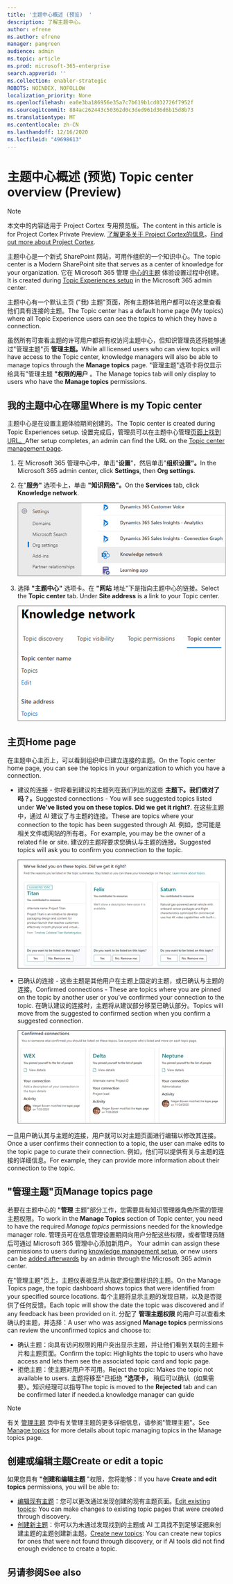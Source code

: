 ```yaml
---
title: '主题中心概述 (预览)  '
description: 了解主题中心。
author: efrene
ms.author: efrene
manager: pamgreen
audience: admin
ms.topic: article
ms.prod: microsoft-365-enterprise
search.appverid: ''
ms.collection: enabler-strategic
ROBOTS: NOINDEX, NOFOLLOW
localization_priority: None
ms.openlocfilehash: ea0e3ba186956e35a7c7b619b1cd032726f7952f
ms.sourcegitcommit: 884ac262443c50362d0c3ded961d36d6b15d8b73
ms.translationtype: MT
ms.contentlocale: zh-CN
ms.lasthandoff: 12/16/2020
ms.locfileid: "49698613"
---
```

# <a name="topic-center-overview-preview"></a><span data-ttu-id="99f22-103">主题中心概述 (预览) </span><span class="sxs-lookup"><span data-stu-id="99f22-103">Topic center overview (Preview)</span></span>

> [!Note] 
> <span data-ttu-id="99f22-104">本文中的内容适用于 Project Cortex 专用预览版。</span><span class="sxs-lookup"><span data-stu-id="99f22-104">The content in this article is for Project Cortex Private Preview.</span></span> <span data-ttu-id="99f22-105">[了解更多关于 Project Cortex的信息](https://aka.ms/projectcortex)。</span><span class="sxs-lookup"><span data-stu-id="99f22-105">[Find out more about Project Cortex](https://aka.ms/projectcortex).</span></span>

<span data-ttu-id="99f22-106">主题中心是一个新式 SharePoint 网站，可用作组织的一个知识中心。</span><span class="sxs-lookup"><span data-stu-id="99f22-106">The topic center is a Modern SharePoint site that serves as a center of knowledge for your organization.</span></span> <span data-ttu-id="99f22-107">它在 Microsoft 365 管理 [中心的主题](set-up-topic-experiences.md) 体验设置过程中创建。</span><span class="sxs-lookup"><span data-stu-id="99f22-107">It is created during [Topic Experiences setup](set-up-topic-experiences.md) in the Microsoft 365 admin center.</span></span>

<span data-ttu-id="99f22-108">主题中心有一个默认主页 ("我) 主题"页面，所有主题体验用户都可以在这里查看他们具有连接的主题。</span><span class="sxs-lookup"><span data-stu-id="99f22-108">The Topic center has a default home page (My topics) where all Topic Experience users can see the topics to which they have a connection.</span></span> 

<span data-ttu-id="99f22-109">虽然所有可查看主题的许可用户都将有权访问主题中心，但知识管理员还将能够通过"管理主题"页 **管理主题。**</span><span class="sxs-lookup"><span data-stu-id="99f22-109">While all licensed users who can view topics will have access to the Topic center, knowledge managers will also be able to manage topics through the **Manage topics** page.</span></span> <span data-ttu-id="99f22-110">"管理主题"选项卡将仅显示给具有"管理主题 **"权限的用户** 。</span><span class="sxs-lookup"><span data-stu-id="99f22-110">The Manage topics tab will only display to users who have the **Manage topics** permissions.</span></span> 

## <a name="where-is-my-topic-center"></a><span data-ttu-id="99f22-111">我的主题中心在哪里</span><span class="sxs-lookup"><span data-stu-id="99f22-111">Where is my Topic center</span></span>

<span data-ttu-id="99f22-112">主题中心是在设置主题体验期间创建的。</span><span class="sxs-lookup"><span data-stu-id="99f22-112">The Topic center is created during Topic Experiences setup.</span></span> <span data-ttu-id="99f22-113">设置完成后，管理员可以在主题中心管理[页面上找到 URL。](https://docs.microsoft.com/microsoft-365/knowledge/topic-experiences-administration#to-access-topics-management-settings)</span><span class="sxs-lookup"><span data-stu-id="99f22-113">After setup completes, an admin can find the URL on the [Topic center management page](https://docs.microsoft.com/microsoft-365/knowledge/topic-experiences-administration#to-access-topics-management-settings).</span></span>


1. <span data-ttu-id="99f22-114">在 Microsoft 365 管理中心中，单击"**设置**"，然后单击"**组织设置"。**</span><span class="sxs-lookup"><span data-stu-id="99f22-114">In the Microsoft 365 admin center, click **Settings**, then **Org settings**.</span></span>
2. <span data-ttu-id="99f22-115">在"**服务"** 选项卡上，单击 **"知识网络"。**</span><span class="sxs-lookup"><span data-stu-id="99f22-115">On the **Services** tab, click **Knowledge network**.</span></span>

    ![将人员连接到知识](../media/admin-org-knowledge-options-completed.png) </br>

3. <span data-ttu-id="99f22-117">选择 **"主题中心"** 选项卡。在 **"网站** 地址"下是指向主题中心的链接。</span><span class="sxs-lookup"><span data-stu-id="99f22-117">Select the **Topic center** tab. Under **Site address** is a link to your Topic center.</span></span>

    ![knowledge-network-settings](../media/knowledge-network-settings-topic-center.png) </br>



## <a name="home-page"></a><span data-ttu-id="99f22-119">主页</span><span class="sxs-lookup"><span data-stu-id="99f22-119">Home page</span></span>

<span data-ttu-id="99f22-120">在主题中心主页上，可以看到组织中已建立连接的主题。</span><span class="sxs-lookup"><span data-stu-id="99f22-120">On the Topic center home page, you can see the topics in your organization to which you have a connection.</span></span>

- <span data-ttu-id="99f22-121">建议的连接 - 你将看到建议的主题列在我们列出的这些 **主题下。我们做对了吗？。**</span><span class="sxs-lookup"><span data-stu-id="99f22-121">Suggested connections - You will see suggested topics listed under **We've listed you on these topics. Did we get it right?**.</span></span> <span data-ttu-id="99f22-122">在这些主题中，通过 AI 建议了与主题的连接。</span><span class="sxs-lookup"><span data-stu-id="99f22-122">These are topics where your connection to the topic has been suggested through AI.</span></span> <span data-ttu-id="99f22-123">例如，您可能是相关文件或网站的所有者。</span><span class="sxs-lookup"><span data-stu-id="99f22-123">For example, you may be the owner of a related file or site.</span></span> <span data-ttu-id="99f22-124">建议的主题将要求您确认与主题的连接。</span><span class="sxs-lookup"><span data-stu-id="99f22-124">Suggested topics will ask you to confirm you connection to the topic.</span></span>

   ![建议的连接](../media/knowledge-management/my-topics.png) </br>
 
- <span data-ttu-id="99f22-126">已确认的连接 - 这些主题是其他用户在主题上固定的主题，或已确认与主题的连接。</span><span class="sxs-lookup"><span data-stu-id="99f22-126">Confirmed connections - These are topics where you are pinned on the topic by another user or you've confirmed your connection to the topic.</span></span> <span data-ttu-id="99f22-127">在确认建议的连接时，主题将从建议部分移至已确认部分。</span><span class="sxs-lookup"><span data-stu-id="99f22-127">Topics will move from the suggested to confirmed section when you confirm a suggested connection.</span></span>
 
   ![已确认的主题](../media/knowledge-management/my-topics-confirmed.png) </br>

<span data-ttu-id="99f22-129">一旦用户确认其与主题的连接，用户就可以对主题页面进行编辑以修改其连接。</span><span class="sxs-lookup"><span data-stu-id="99f22-129">Once a user confirms their connection to a topic, the user can make edits to the topic page to curate their connection.</span></span> <span data-ttu-id="99f22-130">例如，他们可以提供有关与主题的连接的详细信息。</span><span class="sxs-lookup"><span data-stu-id="99f22-130">For example, they can provide more information about their connection to the topic.</span></span>


## <a name="manage-topics-page"></a><span data-ttu-id="99f22-131">"管理主题"页</span><span class="sxs-lookup"><span data-stu-id="99f22-131">Manage topics page</span></span>

<span data-ttu-id="99f22-132">若要在主题中心的 **"管理** 主题"部分工作，您需要具有知识管理器角色所需的管理主题权限。</span><span class="sxs-lookup"><span data-stu-id="99f22-132">To work in the **Manage Topics** section of Topic center, you need to have the required *Manage topics* permissions needed for the knowledge manager role.</span></span> <span data-ttu-id="99f22-133">管理员可在信息管理设置期间向用户分配这些权限[](set-up-topic-experiences.md)，或者管理员随后可通过 Microsoft 365 管理中心添加新用户。 [](topic-experiences-knowledge-rules.md)</span><span class="sxs-lookup"><span data-stu-id="99f22-133">Your admin can assign these permissions to users during [knowledge management setup](set-up-topic-experiences.md), or new users can be [added afterwards](topic-experiences-knowledge-rules.md) by an admin through the Microsoft 365 admin center.</span></span>

<span data-ttu-id="99f22-134">在"管理主题"页上，主题仪表板显示从指定源位置标识的主题。</span><span class="sxs-lookup"><span data-stu-id="99f22-134">On the Manage Topics page, the topic dashboard shows topics that were identified from your specified source locations.</span></span> <span data-ttu-id="99f22-135">每个主题将显示主题的发现日期，以及是否提供了任何反馈。</span><span class="sxs-lookup"><span data-stu-id="99f22-135">Each topic will show the date the topic was discovered and if any feedback has been provided on it.</span></span> <span data-ttu-id="99f22-136">分配了 **管理主题权限** 的用户可以查看未确认的主题，并选择：</span><span class="sxs-lookup"><span data-stu-id="99f22-136">A user who was assigned **Manage topics** permissions can review the unconfirmed topics and choose to:</span></span>
- <span data-ttu-id="99f22-137">确认主题：向具有访问权限的用户突出显示主题，并让他们看到关联的主题卡片和主题页面。</span><span class="sxs-lookup"><span data-stu-id="99f22-137">Confirm the topic: Highlights the topic to users who have access and lets them see the associated topic card and topic page.</span></span>
- <span data-ttu-id="99f22-138">拒绝主题：使主题对用户不可用。</span><span class="sxs-lookup"><span data-stu-id="99f22-138">Reject the topic: Makes the topic not available to users.</span></span> <span data-ttu-id="99f22-139">主题将移至"已拒绝 **"选项卡，** 稍后可以确认（如果需要）。知识经理可以指导</span><span class="sxs-lookup"><span data-stu-id="99f22-139">The topic is moved to the **Rejected** tab and can be confirmed later if needed.a knowledge manager can guide</span></span> 

> [!Note] 
> <span data-ttu-id="99f22-140">有关 [管理主题](manage-topics.md) 页中有关管理主题的更多详细信息，请参阅"管理主题"。</span><span class="sxs-lookup"><span data-stu-id="99f22-140">See [Manage topics](manage-topics.md) for more details about topic managing topics in the Manage topics page.</span></span>


## <a name="create-or-edit-a-topic"></a><span data-ttu-id="99f22-141">创建或编辑主题</span><span class="sxs-lookup"><span data-stu-id="99f22-141">Create or edit a topic</span></span>

<span data-ttu-id="99f22-142">如果您具有 **"创建和编辑主题** "权限，您将能够：</span><span class="sxs-lookup"><span data-stu-id="99f22-142">If you have **Create and edit topics** permissions, you will be able to:</span></span>

- <span data-ttu-id="99f22-143">[编辑现有主题](edit-a-topic.md)：您可以更改通过发现创建的现有主题页面。</span><span class="sxs-lookup"><span data-stu-id="99f22-143">[Edit existing topics](edit-a-topic.md): You can make changes to existing topic pages that were created through discovery.</span></span>
- <span data-ttu-id="99f22-144">[创建新主题](create-a-topic.md)：你可以为未通过发现找到的主题或 AI 工具找不到足够证据来创建主题的主题创建新主题。</span><span class="sxs-lookup"><span data-stu-id="99f22-144">[Create new topics](create-a-topic.md): You can create new topics for ones that were not found through discovery, or if AI tools did not find enough evidence to create a topic.</span></span>






## <a name="see-also"></a><span data-ttu-id="99f22-145">另请参阅</span><span class="sxs-lookup"><span data-stu-id="99f22-145">See also</span></span>



  






